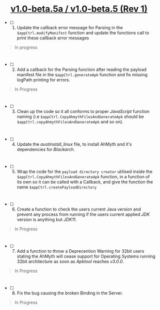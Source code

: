 # <div align="center"><ins>v1.0-beta.5a / v1.0-beta.5 (Rev 1)</div></ins>
- [ ] 01. Update the callback error message for Parsing in the `$appCtrl.modifyManifest` function and update the functions call to print these callback error messages
> In progress
#
- [ ] 02. Add a callback for the Parsing function after reading the payload manifest file in the `$appCtrl.generateApk` function and fix missing logPath printing for errors.
> In Progress
#
- [ ] 03. Clean up the code so it all conforms to proper *JavaScript* function naming (i.e `$appCtrl.CopyAhmythFilesAndGenerateApk` should be `$appCtrl.copyAhmythFilesAndGenerateApk` and so on).
#
- [ ] 04. Update the *auotinstall_linux* file, to install AhMyth and it's dependencies for *Blackarch*.
#
- [ ] 05. Wrap the code for the `payload directory creator` utilised inside the `$appCtrl.CopyAhmythFilesAndGenerateApk` function, in a function of its own so it can be called with a Callback, and give the function the name `$appCtrl.createPayloadDirectory`
#
- [ ] 06. Create a function to check the users current Java version and prevent any process from running if the users current applied *JDK* version is anything but *JDK11*.
> In Progress
#
- [ ] 07. Add a function to throw a Deprecention Warning for 32bit users stating the AhMyth will cease support for Operating Systems running 32bit architecture as soon as *Apktool* reaches *v3.0.0*.
> In Progress
#
- [ ] 08. Fix the bug causing the broken Binding in the Server.
> In Progress
